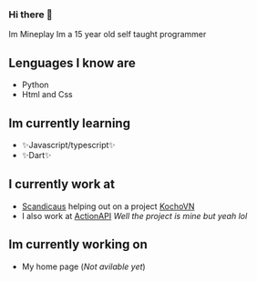 ### Hi there 👋 
Im Mineplay
Im a 15 year old self taught programmer

## Lenguages I know are 
- Python
- Html and Css

## Im currently learning
- ✨Javascript/typescript✨
- ✨Dart✨

## I currently work at 
- [Scandicaus](https://scandiac.us/) helping out on a project [KochoVN](https://www.kocho.io/)
- I also work at [ActionAPI](https://actionapi.xyz/) *Well the project is mine but yeah lol*

## Im currently working on
- My home page (*Not avilable yet*)
